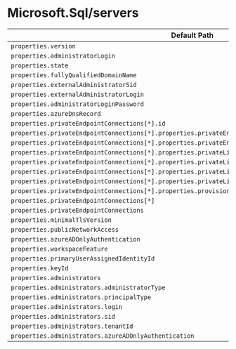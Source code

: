 # Microsoft.Sql/servers

| Default Path | Alias |
|---|---|
| `properties.version` | `Microsoft.Sql/servers/version` |
| `properties.administratorLogin` | `Microsoft.Sql/servers/administratorLogin` |
| `properties.state` | `Microsoft.Sql/servers/state` |
| `properties.fullyQualifiedDomainName` | `Microsoft.Sql/servers/fullyQualifiedDomainName` |
| `properties.externalAdministratorSid` | `Microsoft.Sql/servers/externalAdministratorSid` |
| `properties.externalAdministratorLogin` | `Microsoft.Sql/servers/externalAdministratorLogin` |
| `properties.administratorLoginPassword` | `Microsoft.Sql/servers/administratorLoginPassword` |
| `properties.azureDnsRecord` | `Microsoft.Sql/servers/dnsAliases.azureDnsRecord` |
| `properties.privateEndpointConnections[*].id` | `Microsoft.Sql/servers/privateEndpointConnections[*].id` |
| `properties.privateEndpointConnections[*].properties.privateEndpoint.id` | `Microsoft.Sql/servers/privateEndpointConnections[*].privateEndpoint.id` |
| `properties.privateEndpointConnections[*].properties.privateEndpoint` | `Microsoft.Sql/servers/privateEndpointConnections[*].privateEndpoint` |
| `properties.privateEndpointConnections[*].properties.privateLinkServiceConnectionState.status` | `Microsoft.Sql/servers/privateEndpointConnections[*].privateLinkServiceConnectionState.status` |
| `properties.privateEndpointConnections[*].properties.privateLinkServiceConnectionState.description` | `Microsoft.Sql/servers/privateEndpointConnections[*].privateLinkServiceConnectionState.description` |
| `properties.privateEndpointConnections[*].properties.privateLinkServiceConnectionState.actionsRequired` | `Microsoft.Sql/servers/privateEndpointConnections[*].privateLinkServiceConnectionState.actionsRequired` |
| `properties.privateEndpointConnections[*].properties.privateLinkServiceConnectionState` | `Microsoft.Sql/servers/privateEndpointConnections[*].privateLinkServiceConnectionState` |
| `properties.privateEndpointConnections[*].properties.provisioningState` | `Microsoft.Sql/servers/privateEndpointConnections[*].provisioningState` |
| `properties.privateEndpointConnections[*]` | `Microsoft.Sql/servers/privateEndpointConnections[*]` |
| `properties.privateEndpointConnections` | `Microsoft.Sql/servers/privateEndpointConnections` |
| `properties.minimalTlsVersion` | `Microsoft.Sql/servers/minimalTlsVersion` |
| `properties.publicNetworkAccess` | `Microsoft.Sql/servers/publicNetworkAccess` |
| `properties.azureADOnlyAuthentication` | `Microsoft.Sql/servers/azureADOnlyAuthentications.Default.azureADOnlyAuthentication` |
| `properties.workspaceFeature` | `Microsoft.Sql/servers/workspaceFeature` |
| `properties.primaryUserAssignedIdentityId` | `Microsoft.Sql/servers/primaryUserAssignedIdentityId` |
| `properties.keyId` | `Microsoft.Sql/servers/keyId` |
| `properties.administrators` | `Microsoft.Sql/servers/administrators` |
| `properties.administrators.administratorType` | `Microsoft.Sql/servers/administrators.administratorType` |
| `properties.administrators.principalType` | `Microsoft.Sql/servers/administrators.principalType` |
| `properties.administrators.login` | `Microsoft.Sql/servers/administrators.login` |
| `properties.administrators.sid` | `Microsoft.Sql/servers/administrators.sid` |
| `properties.administrators.tenantId` | `Microsoft.Sql/servers/administrators.tenantId` |
| `properties.administrators.azureADOnlyAuthentication` | `Microsoft.Sql/servers/administrators.azureADOnlyAuthentication` |

